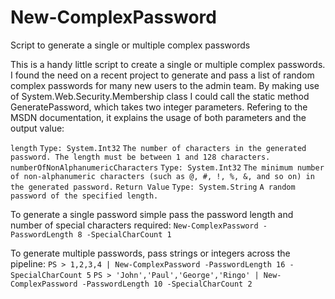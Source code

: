 # New-ComplexPassword
Script to generate a single or multiple complex passwords

This is a handy little script to create a single or multiple complex passwords. 
I found the need on a recent project to generate and pass a list of random complex passwords for many new users
to the admin team. 
 By making use of System.Web.Security.Membership class I could call the static method GeneratePassword, which takes two
integer parameters. Refering to the MSDN documentation, it explains the usage of both parameters and the output value:


`length`
`Type: System.Int32`
``The number of characters in the generated password. The length must be between 1 and 128 characters.`` 
`numberOfNonAlphanumericCharacters`
`Type: System.Int32`
``The minimum number of non-alphanumeric characters (such as @, #, !, %, &, and so on) in the generated password.``
`Return Value`
`Type: System.String`
``A random password of the specified length.``

To generate a single password simple pass the password length and number of special characters required:
```New-ComplexPassword -PasswordLength 8 -SpecialCharCount 1```

To generate multiple passwords, pass strings or integers across the pipeline:
```PS > 1,2,3,4 | New-ComplexPassword -PasswordLength 16 -SpecialCharCount 5```
```PS > 'John','Paul','George','Ringo' | New-ComplexPassword -PasswordLength 10 -SpecialCharCount 2```
